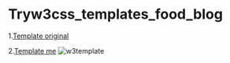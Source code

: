 # Tryw3css_templates_food_blog

1.[Template original](https://www.w3schools.com/w3css/tryw3css_templates_food_blog.htm)

2.[Template me](https://sabuhi0.github.io/tryw3css_templates_food_blog/)
![w3template](https://user-images.githubusercontent.com/62444892/142077195-3aa71396-0c34-4b28-bf7a-383135a39bd9.png)

